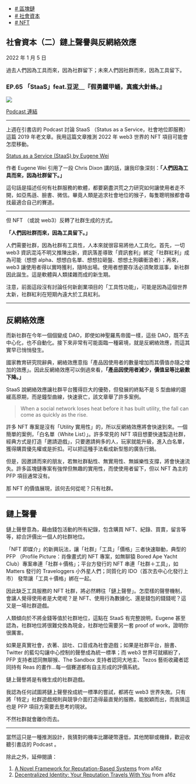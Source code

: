 +   [# 區塊鏈](https://matters.town/tags/2277-%E5%8D%80%E5%A1%8A%E9%8F%88)
+   [# 社會資本](https://matters.town/tags/5441-%E7%A4%BE%E6%9C%83%E8%B3%87%E6%9C%AC)
+   [# NFT](https://matters.town/tags/7990-NFT)

## 社會資本（二）鏈上聲譽與反網絡效應

2022 年 1 月 5 日

過去人們因為工具而來，因為社群留下；未來人們因社群而來，因為工具留下。

### EP.65 「StaaS」feat.豆泥＿『假勇鐵甲蛹，真瘋大針蜂。』

 ![](https://assets.matters.news/embed/43b4004e-cad4-4ca1-9ef3-3f8e36a00b9b.png)

[Podcast 連結](https://player.soundon.fm/p/9d6410cd-bd89-466d-aa64-ec54799b06df/episodes/0b521325-7606-4f90-8a34-c168e30453cd?fbclid=IwAR09TpKPn6yZCiQkABsK_zv-NTmgwlY0vUbGvs0pcnVOr_NskejyrgYAqxA)

* * *

上週在引書店的 Podcast 討論 StaaS （Status as a Service，社會地位即服務）這篇 2019 年老文章。我用這篇文章推測 2022 年 web3 世界的 NFT 項目可能會怎麼移動。

[Status as a Service (StaaS) by Eugene Wei](https://www.eugenewei.com/blog/2019/2/19/status-as-a-service)

作者 Eugene Wei 引用了一段 Chris Dixon 講的話，讓我印象深刻：**「人們因為工具而來，因為社群留下。」**

這句話是描述任何有社群服務的軟體，都要窮盡洪荒之力研究如何讓使用者走不開，如亞馬遜、臉書、微信。畢竟人類是追求社會地位的猴子，每隻聰明猴都會尋找最適合自己的賽道。

* * *

但 NFT （或說 web3）反轉了社群生成的方式。

**「人們因社群而來，因為工具留下。」**

人們需要社群，因為社群有工具性，人本來就很容易將他人工具化。首先，一切 web3 資訊混沌不明又推陳出新，資訊落差導致「資訊套利」綁定「社群紅利」成為可能（想想 alpha、想想白名單、想想拉砸盤、想想土狗礦衝浪者）；再來，web3 讓使用者得以實時獲利，隨時出場。使用者想要存活必須聚眾滋事，新社群因此誕生。這是軟體與人類揉雜而成的新生期。

注意，前面這段沒有討論任何新創業項目的「工具性功能」，可能是因為這個世界太新，社群紅利在短期內遠大於工具紅利。

* * *

## 反網絡效應

而新社群在今年一個個變成 DAO，即使如神聖羅馬帝國一樣，這些 DAO，既不去中心化，也不自動化。接下來非常有可能面臨一種窘境，就是反網絡效應，而這其實早已悄悄發生。

國家教育研究院辭典，網絡效應意指「產品因使用者的數量增加而其價值亦隨之增加的效應」。因此反網絡效應可以倒過來看，**「產品因使用者減少，價值呈等比級數下降。」**

StaaS 說網絡效應讓社群平台獲得巨大的優勢，但發展的終點不是 S 型曲線的趨緩高原期，而是鐘型曲線，快速衰亡，該文章舉了許多案例。

> When a social network loses heat before it has built utility, the fall can come as quickly as the rise.

許多 NFT 專案是沒有「Utility 實用性」的，所以反網絡效應將會快速到來。一個簡單的案例，「白名單（White List）」。許多常見的 NFT 項目想要快速製造社群，經典方式是打造「邀請遊戲」，只要邀請夠多的人，玩家就能升級，進入白名單，獲得購買優先權或是折扣。可以把這種手法看成新型態的廣告行銷。

但是，因邀請而來的朋友，若無社群黏性、無實用性、無娛樂性支撐，將會快速流失。許多區塊鏈專案有強悍但無趣的實用性，而使使用者留下，但以 NFT 為主的 PFP 項目通常沒有。

那 NFT 的價值展現，該何去何從呢？只有社群。

* * *

## 鏈上聲譽

鏈上聲譽意為，藉由錢包活動的所有紀錄，包含購買 NFT、紀錄、買賣，留言等等，綜合評價出一個人的社群地位。

「NFT 即媒介」的新興玩法，讓「社群」「工具」「價格」三者快速聯動，典型的 PFP （Profile Picture：肖像畫式的 NFT 專案，如無聊猿 Bored Ape Yacht Club）專案串連「社群＋價格」；平台方發行的 NFT 串連「社群＋工具」，如 Matters 發行的 Traveloggers 小外星人們；同質化的 IDO（首次去中心化發行上市） 發幣讓「工具＋價格」綁在一起。

因此缺乏工具服務的 NFT 社群，將必然轉往「鏈上聲譽」。怎麼樣的聲譽機制，會讓人覺得使用者是大佬呢？是 NFT、使用行為數據化、還是錢包的錢錢呢？這又是一場社群遊戲。

人類傾向於不將金錢等值於社群地位，這點在 StaaS 有完整說明，Eugene 甚至認為，社群地位將很難兌換為現金，社群地位需要另一套 proof of work，證明你很厲害。

如果是真實社會，衣著、談吐、口音成為社會遊戲；如果是社群平台，臉書、Twitter 的藍勾勾讓中心控制的聲譽成為統一標準；而 web3 世界可就繽紛了，PFP 支持者認同無聊猴、The Sandbox 支持者認同大地主、Tezos 藝術收藏者認同持有 Reas 的畫作...每一個賽道都有自主形成的評價系統。

鏈上聲譽將是有機生成的社群遊戲。

我認為任何試圖將鏈上聲譽拴成統一標準的嘗試，都將在 web3 世界失敗。只有將「特定」社群遊戲規則與競爭介面打造得最直覺的服務，能脫穎而出，而我猜這也是 PFP 項目方需要去思考的現狀。

不然社群就會離你而去。

* * *

當然這只是一種推測設計，我猜對的機率比躑硬幣還低，其他閒聊或機鋒，歡迎收聽引書店的 Podcast 。

除此之外，延伸閱讀：

1.  [A Novel Framework for Reputation-Based Systems](https://future.a16z.com/reputation-based-systems/) from a16z
2.  [Decentralized Identity: Your Reputation Travels With You](https://future.a16z.com/decentralized-identity-on-chain-reputation/) from a16z

